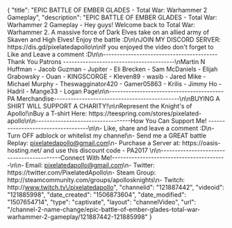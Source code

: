 {
    "title": "EPIC BATTLE OF EMBER GLADES - Total War: Warhammer 2 Gameplay",
    "description": "EPIC BATTLE OF EMBER GLADES - Total War: Warhammer 2 Gameplay - Hey guys! Welcome back to Total War: Warhammer 2. A massive force of Dark Elves take on an allied army of Skaven and High Elves! Enjoy the battle :D\n\nJOIN MY DISCORD SERVER: https:\/\/dis.gd\/pixelatedapollo\n\nIf you enjoyed the video don't forget to Like and Leave a comment :D\n\n-----------------------------------------Thank You Patrons ----------------------------------------\nMartin N Huffman - Jacob Guzman - Jupiter - Eli Brecken - Sam McDaniels - Elijah Grabowsky - Ouan - KINGSCORGE - Kleven89 - wasib - Jared Mike - Michael Murphy - Theswagginator420 - Gamer05863 - Krilis - Jimmy Ho - Hadril -  Mange33 - Logan Page\n\n-----------------------------------------PA Merchandise---------------------------------------------\n\nBUYING A SHIRT WILL SUPPORT A CHARITY!\n\nRepresent the Knight's of Apollo!\nBuy a T-shirt Here: https:\/\/teespring.com\/stores\/pixelated-apollo\n\n----------------------------------How You Can Support Me! -----------------------------------\n\n- Like, share and leave a comment :D\n- Turn OFF adblock or whitelist my channel\n- Send me a GREAT battle Replay: pixelatedapollo@gmail.com\n- Purchase a Server at: https:\/\/oasis-hosting.net\/ and use this discount code - PA2017 \n\n------------------------------------------Connect With Me!-----------------------------------------\n\n- Email: pixelatedapollo@gmail.com\n- Twitter: https:\/\/twitter.com\/PixelatedApollo\n- Steam Group:  http:\/\/steamcommunity.com\/groups\/apollosknights\n- Twitch: http:\/\/www.twitch.tv\/pixelatedapollo",
    "channelid": "121887442",
    "videoid": "121885998",
    "date_created": "1506873604",
    "date_modified": "1507654714",
    "type": "captivate",
    "layout": "channelVideo",
    "url": "\/channel-2-name-change\/epic-battle-of-ember-glades-total-war-warhammer-2-gameplay\/121887442-121885998"
}